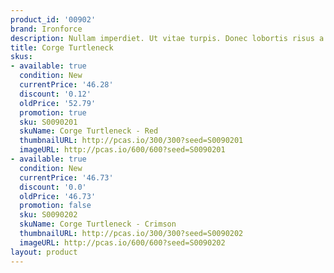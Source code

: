 ```yaml
---
product_id: '00902'
brand: Ironforce
description: Nullam imperdiet. Ut vitae turpis. Donec lobortis risus a elit.
title: Corge Turtleneck
skus:
- available: true
  condition: New
  currentPrice: '46.28'
  discount: '0.12'
  oldPrice: '52.79'
  promotion: true
  sku: S0090201
  skuName: Corge Turtleneck - Red
  thumbnailURL: http://pcas.io/300/300?seed=S0090201
  imageURL: http://pcas.io/600/600?seed=S0090201
- available: true
  condition: New
  currentPrice: '46.73'
  discount: '0.0'
  oldPrice: '46.73'
  promotion: false
  sku: S0090202
  skuName: Corge Turtleneck - Crimson
  thumbnailURL: http://pcas.io/300/300?seed=S0090202
  imageURL: http://pcas.io/600/600?seed=S0090202
layout: product
---
```

